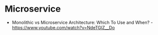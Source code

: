 # Microservice
- Monolithic vs Microservice Architecture: Which To Use and When? - https://www.youtube.com/watch?v=NdeTGlZ__Do
